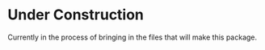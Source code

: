 # Under Construction

Currently in the process of bringing in the files that will make this package.
